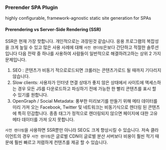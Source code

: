 ### **Prerender SPA Plugin**
highly configurable, framework-agnostic static site generation for SPAs

#### Prerendering vs Server-Side Rendering (SSR)

SSR은 현재 가장 핫합니다. 개인적으로는 과장된것 같습니다. 
응용 프로그램의 복잡성을 크게 높일 수 있고 많은 사용 사례에 대해 
`사전 렌더링`은보다 간단하고 적절한 솔루션입니다
다음 전략 중 하나를 사용하여 사람들이 일반적으로 해결하려고하는 상위 2 가지 문제입니다.
1. SEO : 콘텐츠가 비동기 적으로로드되면 크롤러는 콘텐츠가로드 될 때까지 기다리지 않습니다.
2. Slow clients: 사용자가 인터넷 연결 상태가 좋지 않은 상태에서 사이트에 액세스하는 경우 모든 JS를 다운로드하고 파싱하기 전에 가능한 한 빨리 콘텐츠를 표시 할 수 있기를 원합니다.
3. OpenGraph / Social Metadata: 풍부한 미리보기를 만들기 위해 메타 데이터를 미리 가져 오는 Facebook, Twitter 및 네트워크는 비동기식으로 렌더링 된 콘텐츠에 특히 민감합니다.
종종 <meta> 태그가 정적으로 렌더링되지 않으면 페이지에 대한 고유 메타 데이터를 가져 오지 못합니다.

`사전 렌더링`을 사용하면 SSR뿐만 아니라 SEO도 크게 향상시킬 수 있습니다. 
저속 클라이언트의 경우 `사전 렌더링`은 글로벌 CDN이 글로벌 분산 서버보다 비용이 훨씬 적기 때문에 훨씬 빠르고 저렴하게 컨텐츠를 제공 할 수 있습니다.
